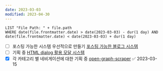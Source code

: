 ```yaml
---
date: 2023-03-03
modified: 2023-04-30
---
```


```dataview
LIST "File Path: " + file.path
WHERE date(file.frontmatter.date) > date(2023-03-03) - dur(1 day) AND date(file.frontmatter.date) < date(2023-03-03) + dur(1 day)
```

- [ ] 포스팅 가능한 시스템 우선적으로 만들기 [포스팅 가능한 블로그 시스템](../posts/포스팅%20가능한%20블로그%20시스템)
- [ ] 기획 중 [HTML dialog 활용 모달 시스템](../HTML%20dialog%20활용%20모달%20시스템/HTML%20dialog%20활용%20모달%20시스템)
- [x] 각 카테고리 별 네비게이션에 대한 기획 중 [open-graph-scraper](../../../front/open-graph-scraper/open-graph-scraper) ✅ 2023-03-15
